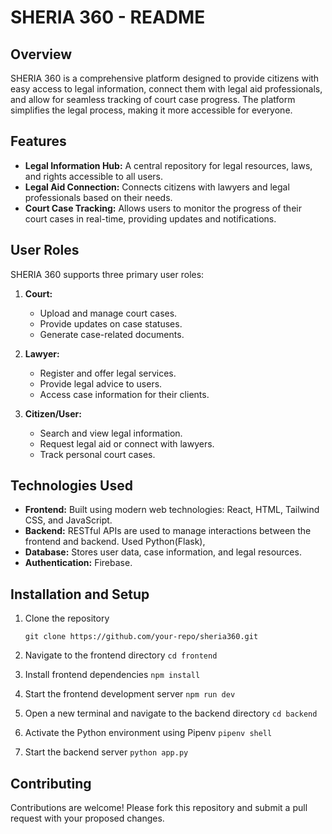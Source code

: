 
# SHERIA 360 - README

## Overview
SHERIA 360 is a comprehensive platform designed to provide citizens with easy access to legal information, connect them with legal aid professionals, and allow for seamless tracking of court case progress. The platform simplifies the legal process, making it more accessible for everyone.

## Features
- **Legal Information Hub:** A central repository for legal resources, laws, and rights accessible to all users.
- **Legal Aid Connection:** Connects citizens with lawyers and legal professionals based on their needs.
- **Court Case Tracking:** Allows users to monitor the progress of their court cases in real-time, providing updates and notifications.

## User Roles
SHERIA 360 supports three primary user roles:

1. **Court:**
   - Upload and manage court cases.
   - Provide updates on case statuses.
   - Generate case-related documents.

2. **Lawyer:**
   - Register and offer legal services.
   - Provide legal advice to users.
   - Access case information for their clients.

3. **Citizen/User:**
   - Search and view legal information.
   - Request legal aid or connect with lawyers.
   - Track personal court cases.

## Technologies Used
- **Frontend:** Built using modern web technologies: React, HTML, Tailwind CSS, and JavaScript.
- **Backend:** RESTful APIs are used to manage interactions between the frontend and backend. Used Python(Flask),  
- **Database:** Stores user data, case information, and legal resources.
- **Authentication:** Firebase.
  
## Installation and Setup
1. Clone the repository
    
    `git clone https://github.com/your-repo/sheria360.git`

2. Navigate to the frontend directory
    `cd frontend`

3. Install frontend dependencies
    `npm install`

4. Start the frontend development server
    `npm run dev`
5. Open a new terminal and navigate to the backend directory
    `cd backend`
6. Activate the Python environment using Pipenv
    `pipenv shell`
7. Start the backend server
    `python app.py`


## Contributing
Contributions are welcome! Please fork this repository and submit a pull request with your proposed changes.



